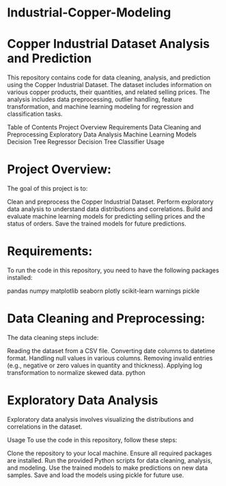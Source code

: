 # Industrial-Copper-Modeling

# Copper Industrial Dataset Analysis and Prediction
This repository contains code for data cleaning, analysis, and prediction using the Copper Industrial Dataset. The dataset includes information on various copper products, their quantities, and related selling prices. The analysis includes data preprocessing, outlier handling, feature transformation, and machine learning modeling for regression and classification tasks.

Table of Contents
Project Overview
Requirements
Data Cleaning and Preprocessing
Exploratory Data Analysis
Machine Learning Models
Decision Tree Regressor
Decision Tree Classifier
Usage

# Project Overview:
The goal of this project is to:

Clean and preprocess the Copper Industrial Dataset.
Perform exploratory data analysis to understand data distributions and correlations.
Build and evaluate machine learning models for predicting selling prices and the status of orders.
Save the trained models for future predictions.
# Requirements:
To run the code in this repository, you need to have the following packages installed:

pandas
numpy
matplotlib
seaborn
plotly
scikit-learn
warnings
pickle

# Data Cleaning and Preprocessing:
The data cleaning steps include:

Reading the dataset from a CSV file.
Converting date columns to datetime format.
Handling null values in various columns.
Removing invalid entries (e.g., negative or zero values in quantity and thickness).
Applying log transformation to normalize skewed data.
python


# Exploratory Data Analysis
Exploratory data analysis involves visualizing the distributions and correlations in the dataset.




Usage
To use the code in this repository, follow these steps:

Clone the repository to your local machine.
Ensure all required packages are installed.
Run the provided Python scripts for data cleaning, analysis, and modeling.
Use the trained models to make predictions on new data samples.
Save and load the models using pickle for future use.
